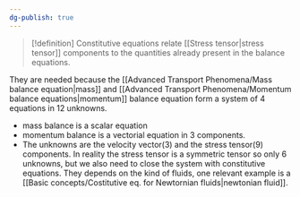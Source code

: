 ```yaml
---
dg-publish: true
---
```

>[!definition]
> Constitutive equations relate [[Stress tensor|stress tensor]] components to the quantities already present in the balance equations. 

They are needed because the [[Advanced Transport Phenomena/Mass balance equation|mass]] and [[Advanced Transport Phenomena/Momentum balance equations|momentum]] balance equation form a system of 4 equations in 12 unknowns. 
- mass balance is a scalar equation
- momentum balance is a vectorial equation in 3 components. 
- The unknowns are the velocity vector(3) and the stress tensor(9) components. 
In reality the stress tensor is a symmetric tensor so only 6 unknowns, but we also need to close the system with constitutive equations. 
They depends on the kind of fluids, one relevant example is a [[Basic concepts/Costitutive eq. for Newtornian fluids|newtonian fluid]].
